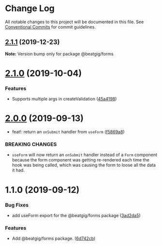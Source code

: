# Change Log

All notable changes to this project will be documented in this file.
See [Conventional Commits](https://conventionalcommits.org) for commit guidelines.

## [2.1.1](https://github.com/beatgig/midi/compare/@beatgig/forms@2.1.0...@beatgig/forms@2.1.1) (2019-12-23)

**Note:** Version bump only for package @beatgig/forms





# [2.1.0](https://github.com/beatgig/midi/compare/@beatgig/forms@2.0.0...@beatgig/forms@2.1.0) (2019-10-04)


### Features

* Supports multiple args in createValidation ([45a4198](https://github.com/beatgig/midi/commit/45a4198))





# [2.0.0](https://github.com/beatgig/midi/compare/@beatgig/forms@1.1.0...@beatgig/forms@2.0.0) (2019-09-13)


* feat!: return an `onSubmit` handler from `useForm` ([f5869a8](https://github.com/beatgig/midi/commit/f5869a8))


### BREAKING CHANGES

* `useForm` will now return an `onSubmit` handler instead of a `Form` component because the form component was getting re-rendered each time the hook was being called, which was causing the form to loose all the data it had.





# 1.1.0 (2019-09-12)


### Bug Fixes

* add useForm export for the @beatgig/forms package ([3ad2da5](https://github.com/beatgig/midi/commit/3ad2da5))


### Features

* Add @beatgig/forms package. ([6d742cb](https://github.com/beatgig/midi/commit/6d742cb))
